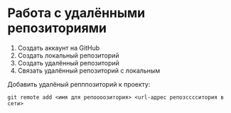 # Работа с удалёнными репозиториями
1. Создать аккаунт на GitHub
2. Создать локальный репозиторий
3. Создать удалённый репозиторий
4. Связать удалённый репозиторий с локальным

Добавить удалёный репппозиторий к проекту:
```
git remote add <имя для репоооозитория> <url-адрес репозсссситория в сети>
```
